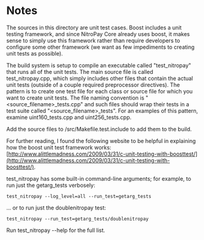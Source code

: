# Notes
The sources in this directory are unit test cases.  Boost includes a
unit testing framework, and since NitroPay Core already uses boost, it makes
sense to simply use this framework rather than require developers to
configure some other framework (we want as few impediments to creating
unit tests as possible).

The build system is setup to compile an executable called "test_nitropay"
that runs all of the unit tests.  The main source file is called
test_nitropay.cpp, which simply includes other files that contain the
actual unit tests (outside of a couple required preprocessor
directives).  The pattern is to create one test file for each class or
source file for which you want to create unit tests.  The file naming
convention is "<source_filename>_tests.cpp" and such files should wrap
their tests in a test suite called "<source_filename>_tests".  For an
examples of this pattern, examine uint160_tests.cpp and
uint256_tests.cpp.

Add the source files to /src/Makefile.test.include to add them to the build.

For further reading, I found the following website to be helpful in
explaining how the boost unit test framework works:
[http://www.alittlemadness.com/2009/03/31/c-unit-testing-with-boosttest/](http://www.alittlemadness.com/2009/03/31/c-unit-testing-with-boosttest/).

test_nitropay has some built-in command-line arguments; for
example, to run just the getarg_tests verbosely:

    test_nitropay --log_level=all --run_test=getarg_tests

... or to run just the doublenitropay test:

    test_nitropay --run_test=getarg_tests/doublenitropay

Run  test_nitropay --help   for the full list.

